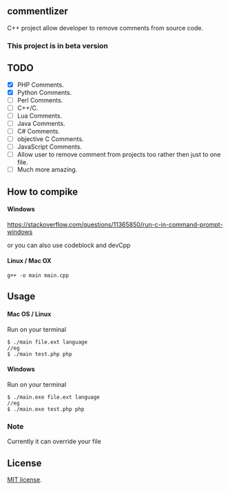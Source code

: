 ## commentlizer

C++ project allow developer to remove comments from source code.

### This project is in beta version

## TODO

- [x] PHP Comments.
- [x] Python Comments.
- [ ] Perl Comments.
- [ ] C++/C.
- [ ] Lua Comments.
- [ ] Java Comments.
- [ ] C# Comments.
- [ ] objective C Comments.
- [ ] JavaScript Comments.
- [ ] Allow user to remove comment from projects too rather then just to one file.
- [ ] Much more amazing.

## How to compike
#### Windows
https://stackoverflow.com/questions/11365850/run-c-in-command-prompt-windows

or you can also use codeblock and devCpp

#### Linux / Mac OX
```
g++ -o main main.cpp
```

## Usage
#### Mac OS / Linux
Run on your terminal
```
$ ./main file.ext language
//eg
$ ./main test.php php
```

#### Windows
Run on your terminal
```
$ ./main.exe file.ext language
//eg
$ ./main.exe test.php php
```

### Note
Currently it can override your file

## License
[MIT license](https://opensource.org/licenses/MIT).
